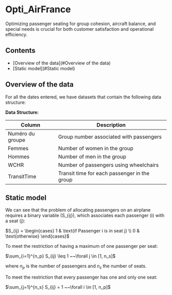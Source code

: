 # Opti_AirFrance

Optimizing passenger seating for group cohesion, aircraft balance, and special needs is crucial for both customer satisfaction and operational efficiency. 

## Contents
- [Overview of the data](#Overview of the data)
- [Static model](#Static model)

## Overview of the data

For all the dates entered, we have datasets that contain the following data structure:

**Data Structure:**

| Column           | Description                                   |
|------------------|-----------------------------------------------|
| Numéro du groupe | Group number associated with passengers      |
| Femmes           | Number of women in the group                  |
| Hommes           | Number of men in the group                    |
| WCHR             | Number of passengers using wheelchairs        |
| TransitTime      | Transit time for each passenger in the group  |

## Static model

We can see that the problem of allocating passengers on an airplane requires a binary variable \(S_{ij}\), which associates each passenger \(i\) with a seat (j):


$S_{ij} = 
\begin{cases} 
1 & \text{if Passenger i is in seat j} \\ 
0 & \text{otherwise} 
\end{cases}$ 


To meet the restriction of having a maximum of one passenger per seat:


$\sum_{i=1}^{n_p} S_{ij} \leq 1 ~~\forall j \in [1, n_s]$


where $n_p$ is the number of passengers and $n_s$ the number of seats.

To meet the restriction that every passenger has one and only one seat:


$\sum_{j=1}^{n_s} S_{ij} = 1 ~~\forall i \in [1, n_p]$
